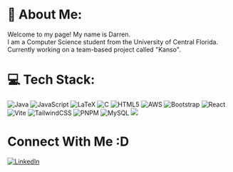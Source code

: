 # 💫 About Me:
Welcome to my page! My name is Darren. <br>I am a Computer Science student from the University of Central Florida.<br>Currently working on a team-based project called "Kanso". 



# 💻 Tech Stack:
![Java](https://img.shields.io/badge/java-%23ED8B00.svg?style=for-the-badge&logo=openjdk&logoColor=white) ![JavaScript](https://img.shields.io/badge/javascript-%23323330.svg?style=for-the-badge&logo=javascript&logoColor=%23F7DF1E) ![LaTeX](https://img.shields.io/badge/latex-%23008080.svg?style=for-the-badge&logo=latex&logoColor=white) ![C](https://img.shields.io/badge/c-%2300599C.svg?style=for-the-badge&logo=c&logoColor=white) ![HTML5](https://img.shields.io/badge/html5-%23E34F26.svg?style=for-the-badge&logo=html5&logoColor=white) ![AWS](https://img.shields.io/badge/AWS-%23FF9900.svg?style=for-the-badge&logo=amazon-aws&logoColor=white) ![Bootstrap](https://img.shields.io/badge/bootstrap-%238511FA.svg?style=for-the-badge&logo=bootstrap&logoColor=white) ![React](https://img.shields.io/badge/react-%2320232a.svg?style=for-the-badge&logo=react&logoColor=%2361DAFB) ![Vite](https://img.shields.io/badge/vite-%23646CFF.svg?style=for-the-badge&logo=vite&logoColor=white) ![TailwindCSS](https://img.shields.io/badge/tailwindcss-%2338B2AC.svg?style=for-the-badge&logo=tailwind-css&logoColor=white) ![PNPM](https://img.shields.io/badge/pnpm-%234a4a4a.svg?style=for-the-badge&logo=pnpm&logoColor=f69220) ![MySQL](https://img.shields.io/badge/mysql-4479A1.svg?style=for-the-badge&logo=mysql&logoColor=white)
![](https://github-readme-stats.vercel.app/api/top-langs/?username=DarrenSquiresJr&theme=dark&hide_border=false&include_all_commits=true&count_private=false&layout=compact)

# Connect With Me :D
[![LinkedIn](https://img.shields.io/badge/LinkedIn-%230077B5.svg?logo=linkedin&logoColor=white)](https://linkedin.com/in/darrensquiresjr) 
